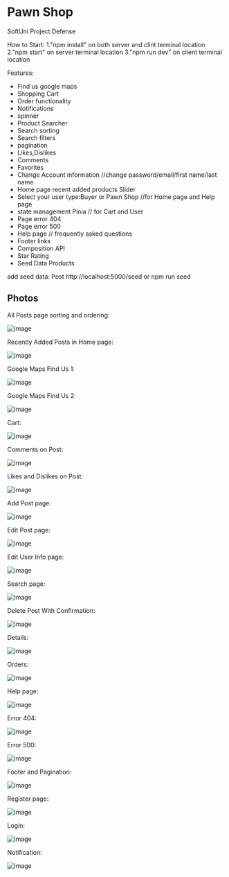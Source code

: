 # Pawn Shop

SoftUni Project Defense

How to Start:
1."npm install" on both server and clint terminal location
2."npm start" on server terminal location
3."npm run dev" on client terminal location

Features:

- Find us google maps
- Shopping Cart
- Order functionality
- Notifications
- spinner
- Product Searcher
- Search sorting
- Search filters
- pagination
- Likes,Dislikes
- Comments
- Favorites
- Change Account information //change password/email/first name/last name
- Home page recent added products Slider
- Select your user type:Buyer or Pawn Shop //for Home page and Help page
- state management Pinia // for Cart and User
- Page error 404
- Page error 500
- Help page // frequently asked questions
- Footer links
- Composition API
- Star Rating
- Seed Data Products

add seed data:
Post http://localhost:5000/seed or npm run seed

## Photos

All Posts page sorting and ordering:

![image](/client/public/pics/AllProductsPage.png)

Recently Added Posts in Home page:

![image](/client/public/pics/Home1.png)

Google Maps Find Us 1:

![image](/client/public/pics/googleMaps1.png)

Google Maps Find Us 2:

![image](/client/public/pics/googleMaps2.png)

Cart:

![image](/client/public/pics/Cart.png)

Comments on Post:

![image](/client/public/pics/comments.png)

Likes and Dislikes on Post:

![image](/client/public/pics/DetailspagewithLikesandDislikes.png)

Add Post page:

![image](/client/public/pics/AddProduct.png)

Edit Post page:

![image](/client/public/pics/EditProduct.png)

Edit User Info page:

![image](/client/public/pics/changename,emailAnd-password.png)

Search page:

![image](/client/public/pics/Search.png)

Delete Post With Confirmation:

![image](/client/public/pics/DeleteModal.png)

Details:

![image](/client/public/pics/DetailspagewithLikesandDislikes.png)

Orders:

![image](/client/public/pics/OrdersPage.png)

Help page:

![image](/client/public/pics/HelpPage.png)

Error 404:

![image](/client/public/pics/404.png)

Error 500:

![image](/client/public/pics/error500.png)

Footer and Pagination:

![image](/client/public/pics/FooterAndPagination.png)

Register page:

![image](/client/public/pics/Register.png)

Login:

![image](/client/public/pics/login.png)

Notification:

![image](/client/public/pics/Notifications.png)
